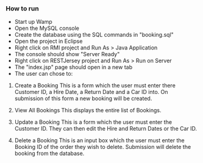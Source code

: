 ### How to run

* Start up Wamp
* Open the MySQL console
* Create the database using the SQL commands in "booking.sql"
* Open the project in Eclipse
* Right click on RMI project and Run As > Java Application
* The console should show "Server Ready"
* Right click on RESTJersey project and Run As > Run on Server
* The "index.jsp" page should open in a new tab
* The user can chose to:

1. Create a Booking
This is a form which the user must enter there Customer ID, a  Hire Date, a Return Date and a Car ID into. On submission of this form a new booking will be created.

2. View All Bookings
This displays the entire list of Bookings.

3. Update a Booking
This is a form which the user must enter the Customer ID. They can then edit the Hire and Return Dates or the Car ID.

4. Delete a Booking
This is an input box which the user must enter the Booking ID of the order they wish to delete. Submission will delete the booking from the database.
